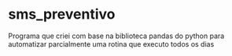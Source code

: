 # sms_preventivo
Programa que criei com base na biblioteca pandas do python para automatizar parcialmente uma rotina que executo todos os dias
